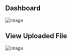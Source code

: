 ## Dashboard
![image](https://github.com/Kushalobroy/Decentralized-File-Storage-System-using-Blockchain-IPFS/assets/92447922/947bf860-d7cf-4a84-afcf-d17d615d8e5c)
## View Uploaded File
![image](https://github.com/Kushalobroy/Decentralized-File-Storage-System-using-Blockchain-IPFS/assets/92447922/fb3eb702-bd1c-4e21-a778-c07f88aac63e)

